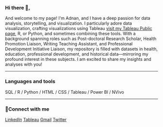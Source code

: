 ### Hi there 👋, 


And welcome to my page! I'm Adnan, and I have a deep passion for data analysis, storytelling, and visualization. I particularly adore data visualization, crafting visualizations using Tableau  [visit my Tableau Public page](https://public.tableau.com/app/profile/adnan.mayof/vizzes), R, or Python, and sometimes combining these tools. With a background spanning roles such as Post-doctoral Research Scholar, Health Promotion Liaison, Writing Teaching Assistant, and Professional Development Initiative Liaison, my repository is filled with datasets in health, education, professional development, and historical data—mirroring my profound interest in these subjects. I am excited to share my insights and analyses with you!

---

### Languages and tools
SQL / R / Python / HTML / CSS / Tableau / Power BI / NVivo

---


### 🤳Connect with me
[LinkedIn](https://www.linkedin.com/in/adnanmayof/)
[Tableau](https://public.tableau.com/app/profile/adnan.mayof/vizzes) 
[Gmail](mayof.adnan@gmail.com)
[Twitter](https://twitter.com/adnanmayof)




 




 



